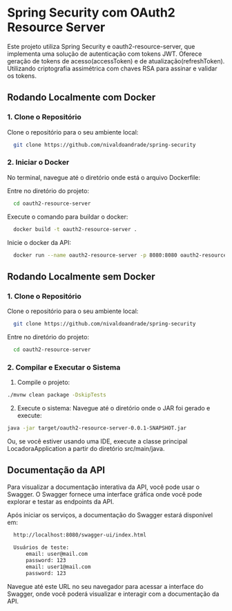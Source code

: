 # Spring Security com OAuth2 Resource Server

Este projeto utiliza Spring Security e oauth2-resource-server, que implementa uma solução de autenticação com tokens JWT.
Oferece geração de tokens de acesso(accessToken) e de atualização(refreshToken). Utilizando criptografia assimétrica com chaves RSA para assinar e validar os tokens. 

## Rodando Localmente com Docker

### 1. Clone o Repositório

Clone o repositório para o seu ambiente local:
```bash
  git clone https://github.com/nivaldoandrade/spring-security
```

### 2. Iniciar o Docker

No terminal, navegue até o diretório onde está o arquivo Dockerfile:

Entre no diretório do projeto:

```bash
  cd oauth2-resource-server
```

Execute o comando para buildar o docker:

```bash
  docker build -t oauth2-resource-server .
```

Inicie o docker da API:

```bash
  docker run --name oauth2-resource-server -p 8080:8080 oauth2-resource-server -d
```

## Rodando Localmente sem Docker

### 1. Clone o Repositório

Clone o repositório para o seu ambiente local:
```bash
  git clone https://github.com/nivaldoandrade/spring-security
```

Entre no diretório do projeto:

```bash
  cd oauth2-resource-server
```

### 2. Compilar e Executar o Sistema

1. Compile o projeto:

```bash
./mvnw clean package -DskipTests
```

2. Execute o sistema: Navegue até o diretório onde o JAR foi gerado e execute:

```bash
java -jar target/oauth2-resource-server-0.0.1-SNAPSHOT.jar
```
Ou, se você estiver usando uma IDE, execute a classe principal LocadoraApplication a partir do diretório src/main/java.


## **Documentação da API**

Para visualizar a documentação interativa da API, você pode usar o Swagger. O Swagger fornece uma interface gráfica onde você pode explorar e testar as endpoints da API.

Após iniciar os serviços, a documentação do Swagger estará disponível em:
```bash
  http://localhost:8080/swagger-ui/index.html
  
  Usuários de teste:
      email: user@mail.com
      password: 123
      email: user1@mail.com
      password: 123
```
Navegue até este URL no seu navegador para acessar a interface do Swagger, onde você poderá visualizar e interagir com a documentação da API.
